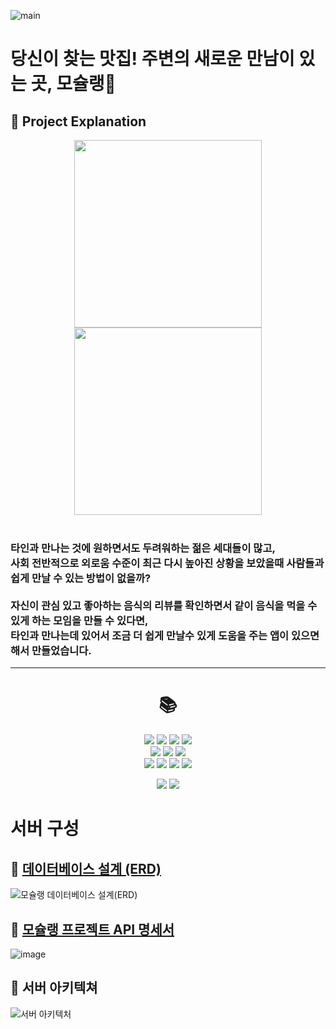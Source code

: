 ![main](https://github.com/moschelin-app/client_mochelin_android/assets/124220561/ba1cdca6-b93e-4d61-bdaa-f56bea3d32c0)


# 당신이 찾는 맛집! 주변의 새로운 만남이 있는 곳, 모슐랭🍴

## 📌 Project Explanation
<div align="center">
   <img src="https://github.com/moschelin-app/client_mochelin_android/assets/108748094/99a28583-68cf-4bc1-9b01-49b79ac3143a" width=300 hight=300/>
   <img src="https://github.com/moschelin-app/client_mochelin_android/assets/108748094/75635ab2-086e-4c42-955b-fae1cb8d8056" width=300 hight=300/>
<br><br>

</div>
<div>
<h3> 
타인과 만나는 것에 원하면서도 두려워하는 젊은 세대들이 많고,<br> 
사회 전반적으로 외로움 수준이 최근 다시 높아진 상황을 보았을때 사람들과 쉽게 만날 수 있는 방법이 없을까?<br>
<br>
자신이 관심 있고 좋아하는 음식의 리뷰를 확인하면서 같이 음식을 먹을 수 있게 하는 모임을 만들 수 있다면, 
<br>타인과 만나는데 있어서 조금 더 쉽게 만날수 있게 도움을 주는 앱이 있으면 해서 만들었습니다.
</h3>
   </div>

---

<div align = "center">
  <h1>📚</h1>
  <img src="https://img.shields.io/badge/Python-3776AB?style=flat-square&logo=Python&logoColor=white"/> 
  <img src="https://img.shields.io/badge/Flask-000000?style=flat-square&logo=Flask&logoColor=white"/>
  <img src="https://img.shields.io/badge/Serverless-FD5750?style=flat-square&logo=Serverless&logoColor=white"/>
  <img src="https://img.shields.io/badge/MySQL-4479A1?style=flat-square&logo=MySQL&logoColor=white"/> 

  <br>
  <img src="https://img.shields.io/badge/Naver Clova-03C75A?style=flat-square&logo=Naver&logoColor=white"/>
  <img src="https://img.shields.io/badge/Google Place-4285F4?style=flat-square&logo=Google&logoColor=white"/> 
  <img src="https://img.shields.io/badge/postman-FF6C37?style=flat-square&logo=postman&logoColor=white"/>
  <br>
  
  <img src="https://img.shields.io/badge/Amazon AWS-232F3E?style=flat-square&logo=Amazon AWS&logoColor=white"/>
  <img src="https://img.shields.io/badge/Amazon RDS-527FFF?style=flat-square&logo=Amazon RDS&logoColor=white"/>
  <img src="https://img.shields.io/badge/Amazon S3-569A31?style=flat-square&logo=Amazon S3&logoColor=white"/>
  <img src="https://img.shields.io/badge/AWS Lambda-FF9900?style=flat-square&logo=AWS Lambda&logoColor=white"/>


  <img src="https://img.shields.io/badge/Amazon API Gateway-FF4F8B?style=flat-square&logo=Amazon API Gateway&logoColor=white"/>   <img src="https://img.shields.io/badge/Amazon CloudWatch-FF4F8B?style=flat-square&logo=Amazon CloudWatch&logoColor=white"/>
</div>


# 서버 구성
## 📌 [데이터베이스 설계 (ERD)](https://www.erdcloud.com/d/iB8HuSHS36XdmfD9x)
![모슐랭 데이터베이스 설계(ERD)](https://github.com/moschelin-app/moschelin-server-api/assets/108748094/d7eab8b2-6241-41ba-b47a-2efa0b0b1b1c)

## 📌 [모슐랭 프로젝트 API 명세서](https://documenter.getpostman.com/view/28003230/2s9Y5SXmC8)
![image](https://github.com/moschelin-app/moschelin-server-api/assets/108748094/e4013b59-a048-409d-8db4-7855001179ba)

## 📌 서버 아키텍쳐
![서버 아키텍처](https://github.com/moschelin-app/moschelin-server-api/assets/108748094/98004fea-ec0a-484c-95b5-d6464209cbb1)
